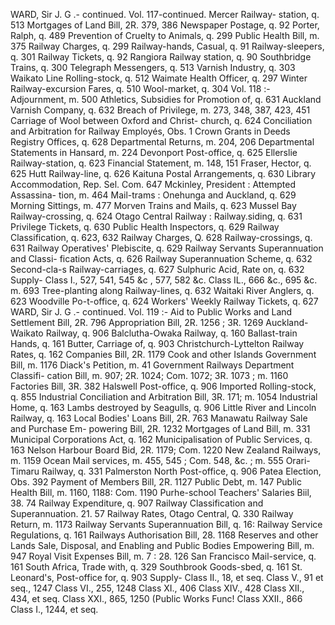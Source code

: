 WARD, Sir J. G .- continued. Vol. 117-continued. Mercer Railway- station, q. 513 Mortgages of Land Bill, 2R. 379, 386 Newspaper Postage, q. 92 Porter, Ralph, q. 489 Prevention of Cruelty to Animals, q. 299 Public Health Bill, m. 375 Railway Charges, q. 299 Railway-hands, Casual, q. 91 Railway-sleepers, q. 301 Railway Tickets, q. 92 Rangiora Railway station, q. 90 Southbridge Trains, q. 300 Telegraph Messengers, q. 513 Varnish Industry, q. 303 Waikato Line Rolling-stock, q. 512 Waimate Health Officer, q. 297 Winter Railway-excursion Fares, q. 510 Wool-market, q. 304 Vol. 118 :- Adjournment, m. 500 Athletics, Subsidies for Promotion of, q. 631 Auckland Varnish Company, q. 632 Breach of Privilege, m. 273, 348, 387, 423, 451 Carriage of Wool between Oxford and Christ- church, q. 624 Conciliation and Arbitration for Railway Employés, Obs. 1 Crown Grants in Deeds Registry Offices, q. 628 Departmental Returns, m. 204, 206 Departmental Statements in Hansard, m. 224 Devonport Post-office, q. 625 Ellerslie Railway-station, q. 623 Financial Statement, m. 148, 151 Fraser, Hector, q. 625 Hutt Railway-line, q. 626 Kaituna Postal Arrangements, q. 630 Library Accommodation, Rep. Sel. Com. 647 Mckinley, President : Attempted Assassina- tion, m. 464 Mail-trams : Onehunga and Auckland, q. 629 Morning Sittings, m. 477 Morven Trains and Mails, q. 623 Mussel Bay Railway-crossing, q. 624 Otago Central Railway : Railway.siding, q. 631 Privilege Tickets, q. 630 Public Health Inspectors, q. 629 Railway Classification, q. 623, 632 Railway Charges, Q. 628 Railway-crossings, q. 631 Railway Operatives' Plebiscite, q. 629 Railway Servants Superannuation and Classi- fication Acts, q. 626 Railway Superannuation Scheme, q. 632 Second-cla-s Railway-carriages, q. 627 Sulphuric Acid, Rate on, q. 632 Supply- Class I., 527, 541, 545 &c , 577, 582 &c. Class IL., 666 &c., 695 &c. m. 693 Tree-planting along Railway-lines, q. 632 Waitaki River Anglers, q. 623 Woodville Po-t-office, q. 624 Workers' Weekly Railway Tickets, q. 627 WARD, Sir J. G .- continued. Vol. 119 :- Aid to Public Works and Land Settlement Bill, 2R. 796 Appropriation Bill, 2R. 1256 ; 3R. 1269 Auckland-Waikato Railway, q. 906 Balclutha-Owaka Railway, q. 160 Ballast-train Hands, q. 161 Butter, Carriage of, q. 903 Christchurch-Lyttelton Railway Rates, q. 162 Companies Bill, 2R. 1179 Cook and other Islands Government Bill, m. 1176 Diack's Petition, m. 41 Government Railways Department Classifi- cation Bill, m. 907; 2R. 1024; Com. 1072; 3R. 1073 ; m. 1160 Factories Bill, 3R. 382 Halswell Post-office, q. 906 Imported Rolling-stock, q. 855 Industrial Conciliation and Arbitration Bill, 3R. 171; m. 1054 Industrial Home, q. 163 Lambs destroyed by Seagulls, q. 906 Little River and Lincoln Railway, q. 163 Local Bodies' Loans Bill, 2R. 763 Manawatu Railway Sale and Purchase Em- powering Bill, 2R. 1232 Mortgages of Land Bill, m. 331 Municipal Corporations Act, q. 162 Municipalisation of Public Services, q. 163 Nelson Harbour Board Bid, 2R. 1179; Com. 1220 New Zealand Railways, m. 1159 Ocean Mail services, m. 455, 545 ; Com. 548, &c. ; m. 555 Orari-Timaru Railway, q. 331 Palmerston North Post-office, q. 906 Patea Election, Obs. 392 Payment of Members Bill, 2R. 1127 Public Debt, m. 147 Public Health Bill, m. 1160, 1188: Com. 1190 Purhe-school Teachers' Salaries Biil, 38. 74 Railway Expenditure, q. 907 Railway Classification and Superannuation. 21. 57 Railway Rates, Otago Central, Q. 330 Railway Return, m. 1173 Railway Servants Superannuation Bill, q. 16: Railway Service Regulations, q. 161 Railways Authorisation Bill, 28. 1168 Reserves and other Lands Sale, Disposal, and Enabling and Public Bodies Empowering Bill, m. 947 Royal Visit Expenses Bill, m. 7 : 28. 126 San Francisco Mail-service, q. 161 South Africa, Trade with, q. 329 Southbrook Goods-sbed, q. 161 St. Leonard's, Post-office for, q. 903 Supply- Class II., 18, et seq. Class V., 91 et seq., 1247 Class VI., 255, 1248 Class XI., 406 Class XIV., 428 Class XII., 434, et seq. Class XXI., 865, 1250 (Public Works Func! Class XXII., 866 Class I., 1244, et seq. 